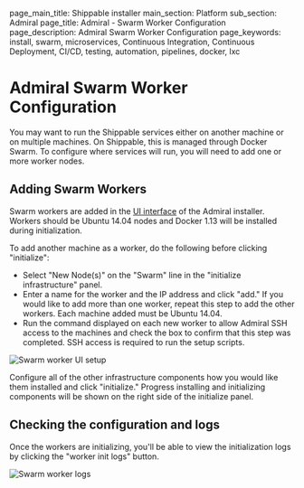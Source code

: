 page_main_title: Shippable installer
main_section: Platform
sub_section: Admiral
page_title: Admiral - Swarm Worker Configuration
page_description: Admiral Swarm Worker Configuration
page_keywords: install, swarm, microservices, Continuous Integration, Continuous Deployment, CI/CD, testing, automation, pipelines, docker, lxc

# Admiral Swarm Worker Configuration
You may want to run the Shippable services either on another machine or on multiple machines. On Shippable, this is managed through Docker Swarm. To configure where services will run, you will need to add one or more worker nodes.

## Adding Swarm Workers
Swarm workers are added in the [UI interface](admiral/#the-admiral-ui) of the Admiral installer.  Workers should be Ubuntu 14.04 nodes and Docker 1.13 will be installed during initialization.

To add another machine as a worker, do the following before clicking "initialize":

- Select "New Node(s)" on the "Swarm" line in the "initialize infrastructure" panel.
- Enter a name for the worker and the IP address and click "add."  If you would like to add more than one worker, repeat this step to add the other workers.  Each machine added must be Ubuntu 14.04.
- Run the command displayed on each new worker to allow Admiral SSH access to the machines and check the box to confirm that this step was completed.  SSH access is required to run the setup scripts.

<img src="../../images/platform/admiral/admiral-workers-ui-setup.png" alt="Swarm worker UI setup">

Configure all of the other infrastructure components how you would like them installed and click "initialize."  Progress installing and initializing components will be shown on the right side of the initialize panel.

## Checking the configuration and logs
Once the workers are initializing, you'll be able to view the initialization logs by clicking the "worker init logs" button.

<img src="../../images/platform/admiral/admiral-workers-logs.png" alt="Swarm worker logs">
